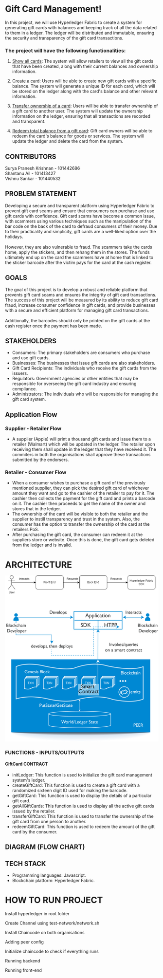 # Gift Card Management!
In this project, we will use Hyperledger Fabric to create a system for generating gift cards with balances and keeping track of all the data related to them in a ledger. The ledger will be distributed and immutable, ensuring the security and transparency of the gift card transactions.

### The project will have the following functionalities:

1. <ins>Show all cards</ins>: The system will allow retailers to view all the gift cards that have been created, along with their current balances and ownership information.

2. <ins>Create a card</ins>: Users will be able to create new gift cards with a specific balance. The system will generate a unique ID for each card, which will be stored on the ledger along with the card's balance and other relevant information.

3. <ins>Transfer ownership of a card</ins>: Users will be able to transfer ownership of a gift card to another user. The system will update the ownership information on the ledger, ensuring that all transactions are recorded and transparent.

4. <ins>Redeem total balance from a gift card</ins>: Gift card owners will be able to redeem the card's balance for goods or services. The system will update the ledger and delete the card from the system.

## CONTRIBUTORS

Surya Pranesh Krishnan - 101442686 <br/>
Shantanu Ail - 101413427 <br/>
Vishnu Sankar - 101440532 <br/>

## PROBLEM STATEMENT
Developing a secure and transparent platform using Hyperledger Fabric to prevent gift card scams and ensure that consumers can purchase and use gift cards with confidence. Gift card scams have become a common issue, with scammers using various techniques such as the manipulation of the bar code on the back of the card to defraud consumers of their money. Due to their practicality and simplicity, gift cards are a well-liked option over the holidays. <br>
<br>
However, they are also vulnerable to fraud. The scammers take the cards home, apply the stickers, and then rehang them in the stores. The funds ultimately end up on the card the scammers have at home that is linked to the sticker barcode after the victim pays for the card at the cash register.

## GOALS
The goal of this project is to develop a robust and reliable platform that prevents gift card scams and ensures the integrity of gift card transactions. The success of this project will be measured by its ability to reduce gift card fraud, increase consumer confidence in gift cards, and provide businesses with a secure and efficient platform for managing gift card transactions. <br>
<br>
Additionally, the barcodes should only be printed on the gift cards at the cash register once the payment has been made.
## STAKEHOLDERS

- Consumers: The primary stakeholders are consumers who purchase and use gift cards.
- Businesses: The businesses that issue gift cards are also stakeholders.
- Gift Card Recipients: The individuals who receive the gift cards from the issuers.
- Regulators: Government agencies or other entities that may be responsible for overseeing the gift card industry and ensuring compliance.
- Administrators: The individuals who will be responsible for managing the gift card system.


## Application Flow

### Supplier - Retailer Flow
- A supplier (Apple) will print a thousand gift cards and issue them to a retailer (Walmart) which will be updated in the ledger. The retailer upon receiving them shall update in the ledger that they have received it. The commiters in both the organisations shall approve these transactions submitted by the endorsers.

### Retailer - Consumer Flow
- When a consumer wishes to purchase a gift card of the previously mentioned supplier, they can pick the desired gift card of whichever amount they want and go to the cashier of the retailer to pay for it. The cashier then collects the payment for the gift card and prints a barcode on it. The cashier then proceeds to get the name of the owner and stores that in the ledger.
- The ownership of the card will be visible to both the retailer and the supplier to instill transparency and trust in the system. Also, the consumer has the option to transfer the ownership of the card at the retailers PoS.
- After purchasing the gift card, the consumer can redeem it at the suppliers store or website. Once this is done, the gift card gets deleted from the ledger and is invalid.



# ARCHITECTURE

![Architecture](architecture.png "Gift Card Management Architecture") <br/>



### FUNCTIONS - INPUTS/OUTPUTS


#### GiftCard CONTRACT
- initLedger: This function is used to initialize the gift card management system's ledger.
- createGiftCard: This function is used to create a gift card with a randomized sixteen digit ID used for making the barcode.
- getGiftCard: This function is used to display the details of a particular gift card.
- getAllGiftCards: This function is used to display all the active gift cards issued by the retailer.
- transferGiftCard: This function is used to transfer the ownership of the gift card from one person to another. 
- redeemGiftCard: This function is used to redeem the amount of the gift card by the consumer.

## DIAGRAM (FLOW CHART)


## TECH STACK
- Programming languages: Javascript. 
- Blockchain platform: Hyperledger Fabric.

# HOW TO RUN PROJECT
Install hyperledger in root folder

Create Channel using test-network/network.sh

Install Chaincode on both organisations


Adding peer config


Initialize chaincode to check if everything runs


Running backend


Running front-end


